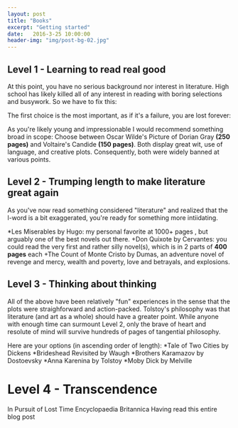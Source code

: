 ```yaml
---
layout: post
title: "Books"
excerpt: "Getting started"
date:   2016-3-25 10:00:00
header-img: "img/post-bg-02.jpg"
---
```


## Level 1 - Learning to read real good 

At this point, you have no serious background nor interest in literature.  High school has likely killed all of any interest in reading with boring selections and busywork.
So we have to fix this:

The first choice is the most important, as if it's a failure, you are lost forever:

As you're likely young and impressionable I would recommend something broad in scope:
Choose between Oscar Wilde's Picture of Dorian Gray **(250 pages)** and Voltaire's Candide **(150 pages)**.  Both display great wit, use of language, and creative plots.  Consequently, both were widely banned at various points.  

## Level 2 - Trumping length to make literature great again

As you've now read something considered "literature" and realized that the l-word is a bit exaggerated, you're ready for something more intiidating.

*Les Miserables by Hugo: my personal favorite at 1000+ pages , but arguably one of the best novels out there.
+Don Quixote by Cervantes: you could read the very first and rather silly novel(s), which is in 2 parts of **400 pages** each
+The Count of Monte Cristo by Dumas, an adventure novel of revenge and mercy, wealth and poverty, love and betrayals, and explosions.  

## Level 3 - Thinking about thinking

All of the above have been relatively "fun" experiences in the sense that the plots were straighforward and action-packed.  Tolstoy's philosophy was that literature (and art as a whole) should have a greater point. While anyone with enough time can surmount Level 2, only the brave of heart and resolute of mind will survive hundreds of pages of tangential philosophy.

Here are your options (in ascending order of length):
*Tale of Two Cities by Dickens
*Brideshead Revisited by Waugh
*Brothers Karamazov by Dostoevsky
*Anna Karenina by Tolstoy
*Moby Dick by Melville 

# Level 4 - Transcendence 

In Pursuit of Lost Time
Encyclopaedia Britannica
Having read this entire blog post
